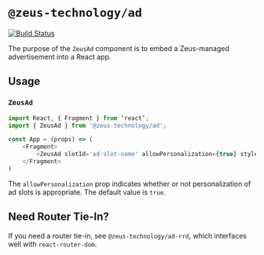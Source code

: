 # `@zeus-technology/ad`

[![Build Status](https://travis-ci.org/WapoZeusTechnology/zeus-technology.svg?branch=master)](https://travis-ci.org/WapoZeusTechnology/zeus-technology)

The purpose of the `ZeusAd` component is to embed a Zeus-managed advertisement into a React app.

## Usage

### `ZeusAd`

```js
import React, { Fragment } from ‘react’;
import { ZeusAd } from '@zeus-technology/ad';

const App = (props) => (
	<Fragment>
		<ZeusAd slotId='ad-slot-name' allowPersonalization={true} style={{display:visible?'':'none'}} />
	</Fragment>
)
```

The `allowPersonalization` prop indicates whether or not personalization of ad slots is appropriate. The default value is `true`.

## Need Router Tie-In?

If you need a router tie-in, see `@zeus-technology/ad-rrd`, which interfaces well with `react-router-dom`.
